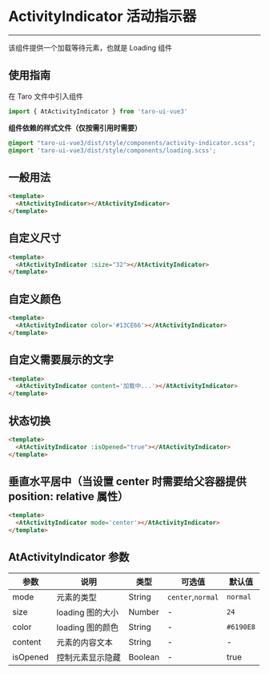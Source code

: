 # ActivityIndicator 活动指示器

---

该组件提供一个加载等待元素，也就是 Loading 组件

## 使用指南

在 Taro 文件中引入组件

```typescript
import { AtActivityIndicator } from 'taro-ui-vue3'
```

**组件依赖的样式文件（仅按需引用时需要）**

```scss
@import "taro-ui-vue3/dist/style/components/activity-indicator.scss";
@import 'taro-ui-vue3/dist/style/components/loading.scss';
```

## 一般用法


```html
<template>
  <AtActivityIndicator></AtActivityIndicator>
</template>
```


## 自定义尺寸


```html
<template>
  <AtActivityIndicator :size="32"></AtActivityIndicator>
</template>
```


## 自定义颜色


```html
<template>
  <AtActivityIndicator color='#13CE66'></AtActivityIndicator>
</template>
```


## 自定义需要展示的文字


```html
<template>
  <AtActivityIndicator content='加载中...'></AtActivityIndicator>
</template>
```


## 状态切换


```html
<template>
  <AtActivityIndicator :isOpened="true"></AtActivityIndicator>
</template>
```


## 垂直水平居中（当设置 center 时需要给父容器提供 position: relative 属性）


```html
<template>
  <AtActivityIndicator mode='center'></AtActivityIndicator>
</template>
```


## AtActivityIndicator 参数

| 参数    | 说明             | 类型   | 可选值            | 默认值    |
| ------- | ---------------- | ------ | ----------------- | --------- |
| mode    | 元素的类型       | String | `center`,`normal` | `normal`    |
| size    | loading 图的大小 | Number | -                 | `24`      |
| color   | loading 图的颜色 | String | -                 | `#6190E8` |
| content | 元素的内容文本   | String | -                 | -         |
| isOpened | 控制元素显示隐藏   | Boolean | -                 | true         |


